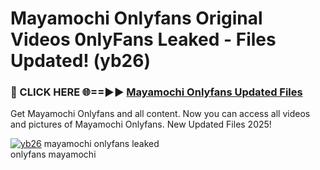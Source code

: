 # Mayamochi Onlyfans Original Videos 0nlyFans Leaked - Files Updated! (yb26)

<h3>🔴 CLICK HERE 🌐==►► <a href="https://tinyurl.com/4seja8ks" rel="nofollow">Mayamochi Onlyfans Updated Files</a></h3>

Get Mayamochi Onlyfans and all content. Now you can access all videos and pictures of Mayamochi Onlyfans. New Updated Files 2025!

[![yb26](https://i.imgur.com/EWjZXRe.gif)](https://tinyurl.com/4seja8ks)
mayamochi onlyfans leaked<br>
onlyfans mayamochi